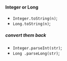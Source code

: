 
#### Integer or Long

- `Integer.toString(n)`;
- `Long.toString(n)`;
##### convert them back

- `Integer.parseInt(str)`;
- `Long .parseLong(str)`;